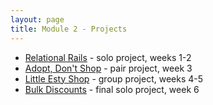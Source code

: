 ```yaml
---
layout: page
title: Module 2 - Projects
---
```


* [Relational Rails](./relational_rails) - solo project, weeks 1-2
* [Adopt, Don't Shop](https://github.com/turingschool-examples/adopt_dont_shop) - pair project, week 3
* [Little Esty Shop](https://github.com/turingschool-examples/little-esty-shop) - group project, weeks 4-5
* [Bulk Discounts](./bulk_discounts) - final solo project, week 6
